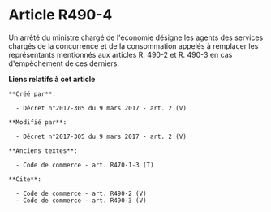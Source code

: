 # Article R490-4

Un arrêté du ministre chargé de l'économie désigne les agents des services chargés de la concurrence et de la consommation
appelés à remplacer les représentants mentionnés aux articles R. 490-2 et R. 490-3 en cas d'empêchement de ces derniers.

**Liens relatifs à cet article**

	**Créé par**:

	  - Décret n°2017-305 du 9 mars 2017 - art. 2 (V)

	**Modifié par**:

	  - Décret n°2017-305 du 9 mars 2017 - art. 2 (V)

	**Anciens textes**:

	  - Code de commerce - art. R470-1-3 (T)

	**Cite**:

	  - Code de commerce - art. R490-2 (V)
	  - Code de commerce - art. R490-3 (V)
